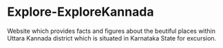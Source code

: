# Explore-ExploreKannada
Website which provides facts and figures about the beutiful places within Uttara Kannada district which is situated in Karnataka State for excursion.

